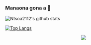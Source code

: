 ### Manaona gona a 👋

![Ntsoa2112's github stats](https://github-readme-stats.vercel.app/api?username=Ntsoa2112&theme=react&show_icons=true&line_height=20&locale=fr&include_all_commits=true&count_private=true)

[![Top Langs](https://github-readme-stats.vercel.app/api/top-langs/?username=Ntsoa2112&theme=react&layout=compact&langs_count=10&hide=html)](https://github.com/anuraghazra/github-readme-stats)

<p align=center>  
  <strong>
      <img src='https://komarev.com/ghpvc/?username=ntsoa2112&color=008080'>
  </strong> 
<p>
